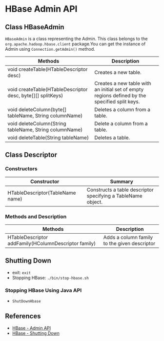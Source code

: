 # HBase Admin API

## Class HBaseAdmin
`HBaseAdmin` is a class representing the Admin. This class belongs to the `org.apache.hadoop.hbase.client` package.You can get the instance of Admin using `Connection.getAdmin()` method.

Methods | Description
-----|----
void createTable(HTableDescriptor desc) | Creates a new table.
void createTable(HTableDescriptor desc, byte[][] splitKeys) | Creates a new table with an initial set of empty regions defined by the specified split keys.
void deleteColumn(byte[] tableName, String columnName) | Deletes a column from a table.
void deleteColumn(String tableName, String columnName) | Delete a column from a table.
void deleteTable(String tableName) | Deletes a table.

## Class Descriptor
### Constructors
Constructor | Summary
----|----
HTableDescriptor(TableName name) | Constructs a table descriptor specifying a TableName object.

### Methods and Description
Methods | Description
-----|----
HTableDescriptor addFamily(HColumnDescriptor family) | Adds a column family to the given descriptor

## Shutting Down
- exit: `exit`
- Stopping HBase: `./bin/stop-hbase.sh`

### Stopping HBase Using Java API
- `ShutDownHbase`

## References
- [HBase - Admin API](https://www.tutorialspoint.com/hbase/hbase_admin_api.htm)
- [HBase - Shutting Down](https://www.tutorialspoint.com/hbase/hbase_shutting_down.htm)